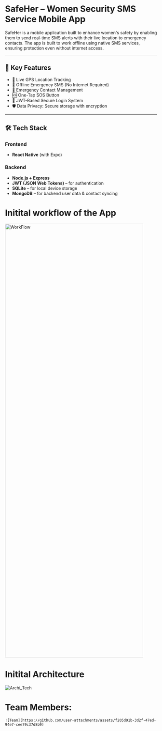 # SafeHer – Women Security SMS Service Mobile App

SafeHer is a mobile application built to enhance women's safety by enabling them to send real-time SMS alerts with their live location to emergency contacts. The app is built to work offline using native SMS services, ensuring protection even without internet access.

---

## 🚨 Key Features

- 📍 Live GPS Location Tracking
- 📶 Offline Emergency SMS (No Internet Required)
- 📱 Emergency Contact Management
- 🆘 One-Tap SOS Button
- 🔐 JWT-Based Secure Login System
- 🛡️ Data Privacy: Secure storage with encryption

---

## 🛠️ Tech Stack

### Frontend
- **React Native** (with Expo)

### Backend
- **Node.js + Express**
- **JWT (JSON Web Tokens)** – for authentication
- **SQLite** – for local device storage
- **MongoDB** – for backend user data & contact syncing

# **Initital workflow of the App**
<img width="458" height="1432" alt="WorkFlow" src="https://github.com/user-attachments/assets/80046d52-f4c2-4f84-b915-1925a9808a73" />


# **Initital Architecture**
![Archi_Tech](https://github.com/user-attachments/assets/8d81b2a8-93ea-4bab-a15e-cf6042a3b47b)
 


# **Team Members:**

    ![Team](https://github.com/user-attachments/assets/f205d91b-3d2f-47ed-94e7-cee79c37d8b9)
